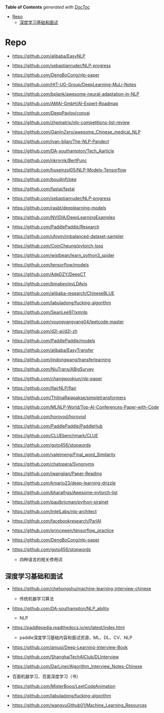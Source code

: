 <!-- START doctoc generated TOC please keep comment here to allow auto update -->
<!-- DON'T EDIT THIS SECTION, INSTEAD RE-RUN doctoc TO UPDATE -->
**Table of Contents**  *generated with [DocToc](https://github.com/thlorenz/doctoc)*

- [Repo](#repo)
  - [深度学习基础和面试](#深度学习基础和面试)

<!-- END doctoc generated TOC please keep comment here to allow auto update -->



# Repo

- https://github.com/alibaba/EasyNLP

- https://github.com/sebastianruder/NLP-progress

- https://github.com/DengBoCong/nlp-paper

- https://github.com/HIT-UG-Group/DeepLearning-MuLi-Notes

- https://github.com/bplank/awesome-neural-adaptation-in-NLP

- https://github.com/AMAI-GmbH/AI-Expert-Roadmap

- https://github.com/DeepPavlov/convai

- https://github.com/zhpmatrix/nlp-competitions-list-review

- https://github.com/GanjinZero/awesome_Chinese_medical_NLP

- https://github.com/ivan-bilan/The-NLP-Pandect

- https://github.com/DA-southampton/Tech_Aarticle
- https://github.com/nkrnrnk/BertPunc
- https://github.com/huseinzol05/NLP-Models-Tensorflow
- https://github.com/boudinfl/pke
- https://github.com/fastai/fastai
- https://github.com/sebastianruder/NLP-progress
- https://github.com/rasbt/deeplearning-models
- https://github.com/NVIDIA/DeepLearningExamples
- https://github.com/PaddlePaddle/Research
- https://github.com/ufoym/imbalanced-dataset-sampler
- https://github.com/CoinCheung/pytorch-loss
- https://github.com/wistbean/learn_python3_spider
- https://github.com/tensorflow/models
- https://github.com/AdeDZY/DeepCT
- https://github.com/bmabey/pyLDAvis
- https://github.com/alibaba-research/ChineseBLUE
- https://github.com/labuladong/fucking-algorithm
- https://github.com/SeanLee97/xmnlp
- https://github.com/youngyangyang04/leetcode-master
- https://github.com/d2l-ai/d2l-zh
- https://github.com/PaddlePaddle/models
- https://github.com/alibaba/EasyTransfer
- https://github.com/jindongwang/transferlearning
- https://github.com/NiuTrans/ABigSurvey
- https://github.com/changwookjun/nlp-paper
- https://github.com/flairNLP/flair
- https://github.com/ThilinaRajapakse/simpletransformers
- https://github.com/MLNLP-World/Top-AI-Conferences-Paper-with-Code
- https://github.com/horovod/horovod
- https://github.com/PaddlePaddle/PaddleHub
- https://github.com/CLUEbenchmark/CLUE
- https://github.com/goto456/stopwords
- https://github.com/yaleimeng/Final_word_Similarity
- https://github.com/chatopera/Synonyms
- https://github.com/iwangjian/Paper-Reading
- https://github.com/kmario23/deep-learning-drizzle
- https://github.com/bharathgs/Awesome-pytorch-list
- https://github.com/paulbricman/python-sirajnet
- https://github.com/IntelLabs/nlp-architect
- https://github.com/facebookresearch/ParlAI
- https://github.com/princewen/tensorflow_practice

- https://github.com/DengBoCong/nlp-paper  

- https://github.com/goto456/stopwords
  - 四种语言的相关停用词

## 深度学习基础和面试
- https://github.com/chehongshu/machine-learning-interview-chinese
  - 传统机器学习算法
- https://github.com/DA-southampton/NLP_ability
  - NLP
- https://paddlepedia.readthedocs.io/en/latest/index.html
  - paddle深度学习基础内容和面试资源，ML、DL、CV、NLP
- https://github.com/amusi/Deep-Learning-Interview-Book
- https://github.com/ShanghaiTechAIClub/DLInterview
- https://github.com/DarLiner/Algorithm_Interview_Notes-Chinese
- 百面机器学习、百面深度学习（书）

- https://github.com/MisterBooo/LeetCodeAnimation
- https://github.com/labuladong/fucking-algorithm
- https://github.com/wangyuGithub01/Machine_Learning_Resources





